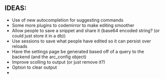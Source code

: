 ## IDEAS:
- Use of new autocompletion for suggesting commands
- Some more plugins to codemirror to make editing smoother
- Allow people to save a snippet and share it (base64 encoded string? (or could just store it in a db))
- Use sessions to save what people have edited so it can persist over reloads
- Have the settings page be generated based off of a query to the backend (and the arc_config object)
- Improve scolling to output (or just remove it?)
- Option to clear output
-